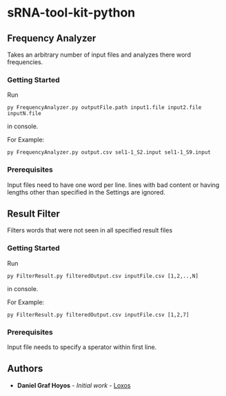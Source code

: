 # sRNA-tool-kit-python
## Frequency Analyzer

Takes an arbitrary number of input files and analyzes there word frequencies.

### Getting Started

Run 
```
py FrequencyAnalyzer.py outputFile.path input1.file input2.file inputN.file
```
in console.

For Example:
```
py FrequencyAnalyzer.py output.csv sel1-1_S2.input sel1-1_S9.input
```


### Prerequisites

Input files need to have one word per line. lines with bad content or having lengths other than specified in the Settings are ignored.

## Result Filter

Filters words that were not seen in all specified result files

### Getting Started

Run 
```
py FilterResult.py filteredOutput.csv inputFile.csv [1,2,..,N]
```
in console.

For Example:
```
py FilterResult.py filteredOutput.csv inputFile.csv [1,2,7]
```


### Prerequisites

Input file needs to specify a sperator within first line.


## Authors

* **Daniel Graf Hoyos** - *Initial work* - [Loxos](https://github.com/Loxos)

